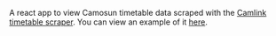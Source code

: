 A react app to view Camosun timetable data scraped with the [Camlink timetable scraper](https://github.com/a-bishop/camlink-scraper). You can view an example of it [here](https://andrewnbishop.com/react-view-timetable/).
